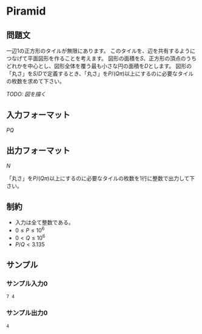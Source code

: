 # Piramid

## 問題文
一辺1の正方形のタイルが無限にあります。
このタイルを、辺を共有するようにつなげて平面図形を作ることを考えます。
図形の面積を$S$、正方形の頂点のうちどれかを中心とし、図形全体を覆う最も小さな円の面積を$D$とします。
図形の「丸さ」を$S/D$で定義するとき、「丸さ」を$P/(Q\pi)$以上にするのに必要なタイルの枚数を求めて下さい。

*TODO: 図を描く*

## 入力フォーマット
$P Q$

## 出力フォーマット
$N$

「丸さ」を$P/(Q\pi)$以上にするのに必要なタイルの枚数を1行に整数で出力して下さい。

## 制約
 * 入力は全て整数である。
 * $0 \le P \le 10^6$
 * $0 < Q \le 10^6$
 * $P/Q < 3.135$

## サンプル
### サンプル入力0
```
7 4
```
### サンプル出力0
```
4
```
